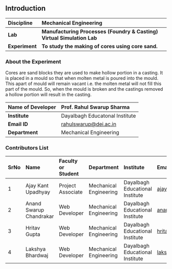 ## Introduction


<b>Discipline | <b> Mechanical Engineering
:--|:--|
<b> Lab | <b> Manufacturing Processes (Foundry & Casting) Virtual Simulation Lab
<b> Experiment| <b> To study the making of cores using core sand.

### About the Experiment

Cores are sand blocks they are used to make hollow portion in a casting. It is placed in a mould so that when molten metal is poured into the mould. 
This apart of mould will remain vacant i.e. the molten metal will not fill this part of the mould. 
So, when the mould is broken and the castings removed a hollow portion will result in the casting.
 
<b>Name of Developer | <b> Prof. Rahul Swarup Sharma
:--|:--|
<b> Institute | Dayalbagh Educatonal Institute <b>  
<b> Email ID |  rahulswarup@dei.ac.in   <b>  
<b> Department |  Mechanical Engineering

### Contributors List

SrNo | Name | Faculty or Student | Department| Institute | Email id
:--|:--|:--|:--|:--|:--|
1 | Ajay Kant Upadhyay | Project Associate | Mechanical Engineering | Dayalbagh Educational Institute | ajaykant900@gmail.com
2 | Anand Swarup Chandrakar | Web Developer | Mechanical Engineering | Dayalbagh Educational Institute | anandswaroop201@gmail.com
3 | Hritav Gupta | Web Developer | Mechanical Engineering | Dayalbagh Educational Institute | hritavg@gmail.com
4 | Lakshya Bhardwaj | Web Developer | Mechanical Engineering | Dayalbagh Educational Institute | lakshya.bhardwaj121@gmail.com
